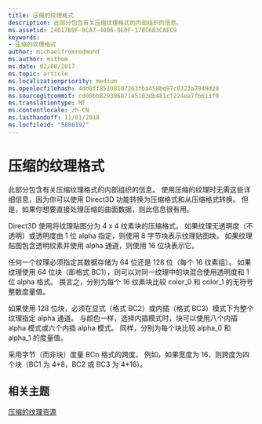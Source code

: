 ```yaml
---
title: 压缩的纹理格式
description: 此部分包含有关压缩纹理格式的内部组织的信息。
ms.assetid: 24D17B9F-8CA7-4006-9E0F-178C6B3CAEC9
keywords:
- 压缩的纹理格式
author: michaelfromredmond
ms.author: mithom
ms.date: 02/08/2017
ms.topic: article
ms.localizationpriority: medium
ms.openlocfilehash: 4dd0ff85198107263fba458bd97c0323a7049d20
ms.sourcegitcommit: cd00bb829306871e5103db481cf224ea7fb613f0
ms.translationtype: MT
ms.contentlocale: zh-CN
ms.lasthandoff: 11/01/2018
ms.locfileid: "5880192"
---
```

# <a name="compressed-texture-formats"></a>压缩的纹理格式


此部分包含有关压缩纹理格式的内部组织的信息。 使用压缩的纹理时无需这些详细信息，因为你可以使用 Direct3D 功能转换为压缩格式和从压缩格式转换。 但是，如果你想要直接处理压缩的曲面数据，则此信息很有用。

Direct3D 使用将纹理贴图分为 4 x 4 纹素块的压缩格式。 如果纹理无透明度（不透明）或透明度由 1 位 alpha 指定，则使用 8 字节块表示纹理贴图块。 如果纹理贴图包含透明纹素并使用 alpha 通道，则使用 16 位块表示它。

任何一个纹理必须指定其数据存储为 64 位还是 128 位（每个 16 纹素组）。 如果纹理使用 64 位块（即格式 BC1），则可以对同一纹理中的块混合使用透明度和 1 位 alpha 格式。 换言之，分别为每个 16 纹素块比较 color\_0 和 color\_1 的无符号整数度量值。

如果使用 128 位块，必须在显式（格式 BC2）或内插（格式 BC3）模式下为整个纹理指定 alpha 通道。 与颜色一样，选择内插模式时，块可以使用八个内插 alpha 模式或六个内插 alpha 模式。 同样，分别为每个块比较 alpha\_0 和 alpha\_1 的度量值。

采用字节（而非块）度量 BCn 格式的跨度。 例如，如果宽度为 16，则跨度为四个块（BC1 为 4\*8，BC2 或 BC3 为 4\*16）。

## <a name="span-idrelated-topicsspanrelated-topics"></a><span id="related-topics"></span>相关主题


[压缩的纹理资源](compressed-texture-resources.md)

 

 





